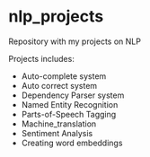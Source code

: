 # nlp_projects
Repository with my projects on NLP

Projects includes:
- Auto-complete system
- Auto correct system
- Dependency Parser system
- Named Entity Recognition
- Parts-of-Speech Tagging
- Machine_translation
- Sentiment Analysis
- Creating word embeddings




